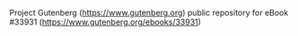 Project Gutenberg (https://www.gutenberg.org) public repository for eBook #33931 (https://www.gutenberg.org/ebooks/33931)
